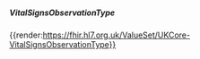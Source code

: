 ##### VitalSignsObservationType

{{render:https://fhir.hl7.org.uk/ValueSet/UKCore-VitalSignsObservationType}}


